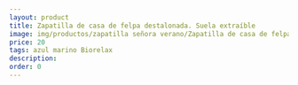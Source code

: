 ```yaml
---
layout: product
title: Zapatilla de casa de felpa destalonada. Suela extraíble
image: img/productos/zapatilla señora verano/Zapatilla de casa de felpa destalonada. Suela extraíble=20=azul marino Biorelax.webp
price: 20
tags: azul marino Biorelax
description: 
order: 0
---
```

